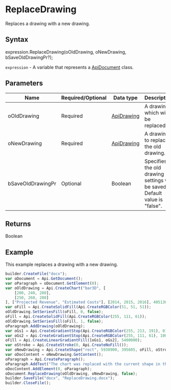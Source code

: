 # ReplaceDrawing

Replaces a drawing with a new drawing.

## Syntax

expression.ReplaceDrawing(oOldDrawing, oNewDrawing, bSaveOldDrawingPr?);

`expression` - A variable that represents a [ApiDocument](../ApiDocument.md) class.

## Parameters

| **Name** | **Required/Optional** | **Data type** | **Description** |
| ------------- | ------------- | ------------- | ------------- |
| oOldDrawing | Required | [ApiDrawing](../../ApiDrawing/ApiDrawing.md) | A drawing which will be replaced. |
| oNewDrawing | Required | [ApiDrawing](../../ApiDrawing/ApiDrawing.md) | A drawing to replace the old drawing. |
| bSaveOldDrawingPr | Optional | Boolean | Specifies if the old drawing settings will be saved. Default value is "false". |

## Returns

Boolean

## Example

This example replaces a drawing with a new drawing.

```javascript
builder.CreateFile("docx");
var oDocument = Api.GetDocument();
var oParagraph = oDocument.GetElement(0);
var oOldDrawing = Api.CreateChart("bar3D", [
	[200, 240, 280],
	[250, 260, 280]
], ["Projected Revenue", "Estimated Costs"], [2014, 2015, 2016], 4051300, 2347595, 24);
var oFill = Api.CreateSolidFill(Api.CreateRGBColor(51, 51, 51));
oOldDrawing.SetSeriesFill(oFill, 0, false);
oFill = Api.CreateSolidFill(Api.CreateRGBColor(255, 111, 61));
oOldDrawing.SetSeriesFill(oFill, 1, false);
oParagraph.AddDrawing(oOldDrawing);
var oGs1 = Api.CreateGradientStop(Api.CreateRGBColor(255, 213, 191), 0);
var oGs2 = Api.CreateGradientStop(Api.CreateRGBColor(255, 111, 61), 100000);
oFill = Api.CreateLinearGradientFill([oGs1, oGs2], 5400000);
var oStroke = Api.CreateStroke(0, Api.CreateNoFill());
var oNewDrawing = Api.CreateShape("rect", 5930900, 395605, oFill, oStroke);
var oDocContent = oNewDrawing.GetContent();
oParagraph = Api.CreateParagraph();
oParagraph.AddText("The chart was replaced with the current shape in this document.");
oDocContent.AddElement(0, oParagraph);
oDocument.ReplaceDrawing(oOldDrawing, oNewDrawing, false);
builder.SaveFile("docx", "ReplaceDrawing.docx");
builder.CloseFile();
```